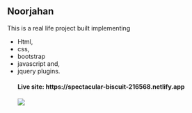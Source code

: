 <h2>Noorjahan</h2>
<p>This is a real life project built implementing <ul> <li>Html,</li> <li>css,</li> <li>bootstrap</li> <li>javascript and,</li> <li>jquery plugins.</li></p>

<h4>Live site: https://spectacular-biscuit-216568.netlify.app</h4>
<img src="https://i.ibb.co/DCXQhK2/screencapture-spectacular-biscuit-216568-netlify-app-2023-03-02-10-39-04.jpg" style="max-width: 50%;">
